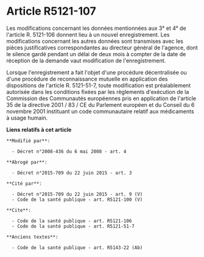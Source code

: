 # Article R5121-107

Les modifications concernant les données mentionnées aux 3° et 4° de l'article R. 5121-106 donnent lieu à un nouvel
enregistrement. Les modifications concernant les autres données sont transmises avec les pièces justificatives
correspondantes au directeur général de l'agence, dont le silence gardé pendant un délai de deux mois à compter de la date de
réception de la demande vaut modification de l'enregistrement. 

Lorsque l'enregistrement a fait l'objet d'une procédure décentralisée ou d'une procédure de reconnaissance mutuelle en
application des dispositions de l'article R. 5121-51-7, toute modification est préalablement autorisée dans les conditions
fixées par les règlements d'exécution de la Commission des Communautés européennes pris en application de l'article 35 de la
directive 2001 / 83 / CE du Parlement européen et du Conseil du 6 novembre 2001 instituant un code communautaire relatif aux
médicaments à usage humain.

**Liens relatifs à cet article**

	**Modifié par**:

	  - Décret n°2008-436 du 6 mai 2008 - art. 4

	**Abrogé par**:

	  - Décret n°2015-709 du 22 juin 2015 - art. 3

	**Cité par**:

	  - Décret n°2015-709 du 22 juin 2015 - art. 9 (V)
	  - Code de la santé publique - art. R5121-100 (V)

	**Cite**:

	  - Code de la santé publique - art. R5121-106
	  - Code de la santé publique - art. R5121-51-7

	**Anciens textes**:

	  - Code de la santé publique - art. R5143-22 (Ab)

